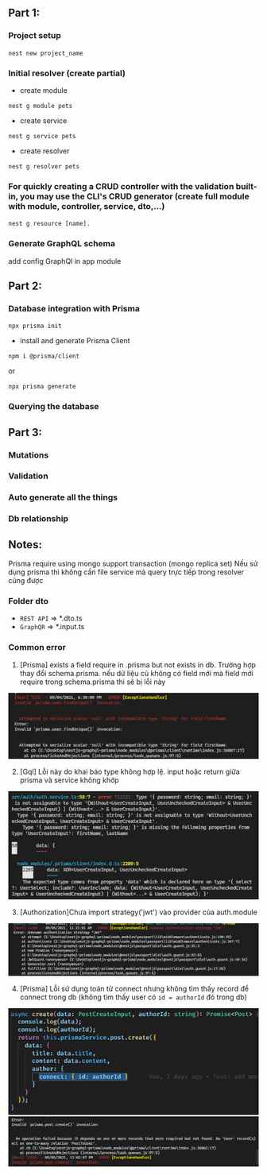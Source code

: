 ## Part 1:
### Project setup 
```
nest new project_name
```
### Initial resolver (create partial)
- create module
```
nest g module pets
```

- create service
```
nest g service pets
```

- create resolver
```
nest g resolver pets
```

### For quickly creating a CRUD controller with the validation built-in, you may use the CLI's CRUD generator (create full module with module, controller, service, dto,...) 
```
nest g resource [name].
```

### Generate GraphQL schema

add config GraphQl in app module
## Part 2:
### Database integration with Prisma
```
npx prisma init
```
- install and generate Prisma Client
```
npm i @prisma/client
```
or
```
npx prisma generate
```
### Querying the database

## Part 3:
### Mutations
### Validation
### Auto generate all the things 
### Db relationship

## Notes:
Prisma require using mongo support transaction (mongo replica set)
Nếu sử dụng prisma thì không cần file service mà query trực tiếp trong resolver cũng được

### Folder dto
- `REST API` => *.dto.ts
- `GraphQR` => *.input.ts

### Common error
1. [Prisma] exists a field require in .prisma but not exists in db. Trường hợp thay đổi schema.prisma. nếu dữ liệu cũ không có field mới mà field mới require trong schema.prisma thì sẽ bị lỗi này

![common error 1](images/common-error1.png)

2. [Gql] Lỗi này do khai báo type không hợp lệ. input hoặc return giữa prisma và service không khớp

![common error 2](images/common-error2.png)

3. [Authorization]Chưa import strategy('jwt') vào provider của auth.module

![common error 2](images/common-error3.png)

4. [Prisma] Lỗi sử dụng toán tử connect nhưng không tìm thấy record để connect trong db (không tìm thấy user có `id = authorId` đó trong db)

![common error 2](images/common-error4.1.png)
![common error 2](images/common-error4.png)